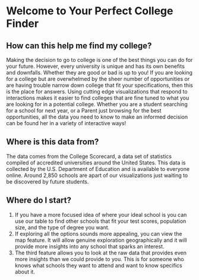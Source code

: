 Welcome to Your Perfect College Finder
======================================

How can this help me find my college?
------------------------------------------------------
Making the decision to go to college is one of the best things you can do for your future. However, every university is unique and has its own benefits and downfalls. Whether they are good or bad is up to you! If you are looking for a college but are overwhelmed by the sheer number of opportunities or are having trouble narrow down college that fit your specifications, then this is the place for answers. Using cutting edge visualizations that respond to interactions makes it easier to find colleges that are fine tuned to what you are looking for in a potential college. Whether you are a student searching for a school for next year, or a Parent just browsing for the best opportunities, all the data you need to know to make an informed decision can be found her in a variety of interactive ways! 

Where is this data from?
--------------------------------------
The data comes from the College Scorecard, a data set of statistics compiled of accredited universities around the United States. This data is collected by the U.S. Department of Education and is available to everyone online. Around 2,850 schools are apart of our visualizations just waiting to be discovered by future students. 
	
Where do I start?
--------------------------------------
1.	If you have a more focused idea of where your ideal school is you can use our table to find other schools that fit your test scores, population size, and the type of degree you want. 
2.	If exploring all the options sounds more appealing, you can view the map feature. It will allow genuine exploration geographically and it will provide more insights into any school that sparks an interest. 
3.	The third feature allows you to look at the raw data that provides even more insights than we could provide to you. This is for someone who knows what schools they want to attend and want to know specifics about it. 



